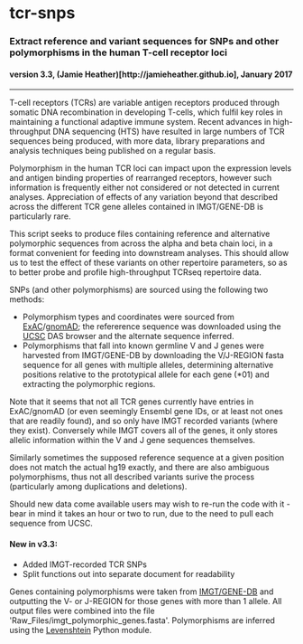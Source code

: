 <h1> tcr-snps</h1>

<h3>Extract reference and variant sequences for SNPs and other polymorphisms in the human T-cell receptor loci</h3>

<h4>version 3.3, (Jamie Heather)[http://jamieheather.github.io], January 2017</h4>
<hr>

T-cell receptors (TCRs) are variable antigen receptors produced through somatic DNA recombination in developing T-cells, which fulfil key roles in maintaining a functional adaptive immune system. Recent advances in high-throughput DNA sequencing (HTS) have resulted in large numbers of TCR sequences being produced, with more data, library preparations and analysis techniques being published on a regular basis. 

Polymorphism in the human TCR loci can impact upon the expression levels and antigen binding properties of rearranged receptors, however such information is frequently either not considered or not detected in current analyses. Appreciation of effects of any variation beyond that described across the different TCR gene alleles contained in IMGT/GENE-DB is particularly rare.

This script seeks to produce files containing reference and alternative polymorphic sequences from across the alpha and beta chain loci, in a format convenient for feeding into downstream analyses. This should allow us to test the effect of these variants on other repertoire parameters, so as to better probe and profile high-throughput TCRseq repertoire data.

SNPs (and other polymorphisms) are sourced using the following two methods:

* Polymorphism types and coordinates were sourced from [ExAC](http://exac.broadinstitute.org/)/[gnomAD](http://gnomad.broadinstitute.org/); the refererence sequence was downloaded using the [UCSC](http://genome.ucsc.edu/) DAS browser and the alternate sequence inferred.
* Polymorphisms that fall into known germline V and J genes were harvested from IMGT/GENE-DB by downloading the V/J-REGION fasta sequence for all genes with multiple alleles, determining alternative positions relative to the prototypical allele for each gene (*01) and extracting the polymorphic regions. 

Note that it seems that not all TCR genes currently have entries in ExAC/gnomAD (or even seemingly Ensembl gene IDs, or at least not ones that are readily found), and so only have IMGT recorded variants (where they exist). Conversely while IMGT covers all of the genes, it only stores allelic information within the V and J gene sequences themselves. 

Similarly sometimes the supposed reference sequence at a given position does not match the actual hg19 exactly, and there are also ambiguous polymorphisms, thus not all described variants surive the process (particularly among duplications and deletions).

Should new data come available users may wish to re-run the code with it - bear in mind it takes an hour or two to run, due to the need to pull each sequence from UCSC.

<h4>New in v3.3:</h4>

* Added IMGT-recorded TCR SNPs
* Split functions out into separate document for readability

Genes containing polymorphisms were taken from [IMGT/GENE-DB](http://www.imgt.org/genedb/) and outputting the V- or J-REGION for those genes with more than 1 allele. All output files were combined into the file 'Raw_Files/imgt_polymorphic_genes.fasta'. Polymorphisms are inferred using the [Levenshtein](https://pypi.python.org/pypi/python-Levenshtein/0.12.0) Python module.








